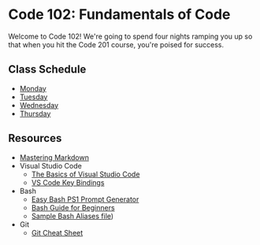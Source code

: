 # Code 102: Fundamentals of Code

Welcome to Code 102! We're going to spend four nights ramping you up so that when you hit the Code 201 course, you're poised for success.

## Class Schedule
* [Monday](schedule/monday.md)
* [Tuesday](schedule/tuesday.md)
* [Wednesday](schedule/wednesday.md)
* [Thursday](schedule/thursday.md)

## Resources
* [Mastering Markdown](https://guides.github.com/features/mastering-markdown/)
* Visual Studio Code
  * [The Basics of Visual Studio Code](https://code.visualstudio.com/Docs/editor/codebasics)
  * [VS Code Key Bindings](http://www.hongkiat.com/blog/key-binding-management-visual-studio-code/)
* Bash
  * [Easy Bash PS1 Prompt Generator](https://ezprompt.net)
  * [Bash Guide for Beginners](http://tille.garrels.be/training/bash/)
  * [Sample Bash Aliases file](code/bash_aliases.md))
* Git
  * [Git Cheat Sheet](https://www.git-tower.com/blog/git-cheat-sheet/)

